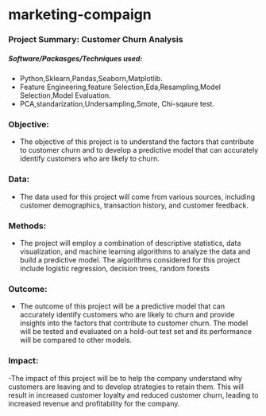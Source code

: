 # marketing-compaign
### Project Summary: Customer Churn Analysis
##### Software/Packasges/Techniques used:
- Python,Sklearn,Pandas,Seaborn,Matplotlib.
- Feature Engineering,feature Selection,Eda,Resampling,Model Selection,Model Evaluation.
- PCA,standarization,Undersampling,Smote, Chi-sqaure test.

### Objective: 
- The objective of this project is to understand the factors that contribute to customer churn and to develop a predictive model that can accurately identify customers who are likely to churn.

### Data: 
- The data used for this project will come from various sources, including customer demographics, transaction history, and customer feedback.

### Methods:
- The project will employ a combination of descriptive statistics, data visualization, and machine learning algorithms to analyze the data and build a predictive model. The algorithms considered for this project include logistic regression, decision trees, random forests

### Outcome: 
- The outcome of this project will be a predictive model that can accurately identify customers who are likely to churn and provide insights into the factors that contribute to customer churn. The model will be tested and evaluated on a hold-out test set and its performance will be compared to other models.

### Impact: 
-The impact of this project will be to help the company understand why customers are leaving and to develop strategies to retain them. This will result in increased customer loyalty and reduced customer churn, leading to increased revenue and profitability for the company.




